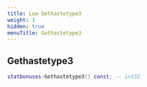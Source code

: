 ```yaml
---
title: Lua Gethastetype3
weight: 1
hidden: true
menuTitle: Gethastetype3
---
```

## Gethastetype3
```lua
statbonuses:Gethastetype3() const; -- int32
```